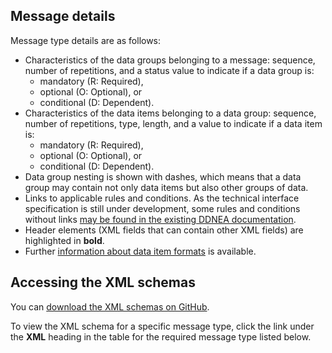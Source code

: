 ## Message details

Message type details are as follows: 

- Characteristics of the data groups belonging to a message: sequence, number of repetitions, and a status value to indicate if a data group is: 
    - mandatory (R: Required), 
    - optional (O: Optional), or 
    - conditional (D: Dependent).
- Characteristics of the data items belonging to a data group: sequence, number of repetitions, type, length, and a value to indicate if a data item is: 
    - mandatory (R: Required), 
    - optional (O: Optional), or 
    - conditional (D: Dependent).
- Data group nesting is shown with dashes, which means that a data group may contain not only data items but also other groups of data. 
- Links to applicable rules and conditions. As the technical interface specification is still under development, some rules and conditions without links [may be found in the existing DDNEA documentation](https://www.gov.uk/government/publications/emcs-functional-stage-31-fs31-technical-specifications). 
- Header elements (XML fields that can contain other XML fields) are highlighted in **bold**.
- Further [information about data item formats](data-item-formats.html) is available.

## Accessing the XML schemas

You can [download the XML schemas on GitHub](https://github.com/hmrc/excise-movement-control-system-api/tree/main/app/xsd).

To view the XML schema for a specific message type, click the link under the **XML** heading in the table for the required message type listed below.


